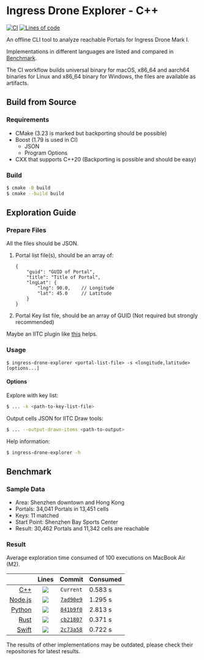 # Ingress Drone Explorer - C++

[![CI](https://github.com/lucka-me/ingress-drone-explorer-cpp/actions/workflows/ci.yml/badge.svg)](https://github.com/lucka-me/ingress-drone-explorer-cpp/actions/workflows/ci.yml "CI Workflow")
[![Lines of code][cpp-loc]][cpp-repo]

An offline CLI tool to analyze reachable Portals for Ingress Drone Mark I.

Implementations in different languages are listed and compared in [Benchmark](#benchmark).

The CI workflow builds universal binary for macOS, x86_64 and aarch64 binaries for Linux and x86_64 binary for Windows, the files are available as artifacts.

## Build from Source

### Requirements

- CMake (3.23 is marked but backporting should be possible)
- Boost (1.79 is used in CI)
    - JSON
    - Program Options
- CXX that supports C++20 (Backporting is possible and should be easy)

### Build

```sh
$ cmake -B build
$ cmake --build build
```

## Exploration Guide

### Prepare Files

All the files should be JSON.

1. Portal list file(s), should be an array of:
    ```jsonc
    {
        "guid": "GUID of Portal",
        "title": "Title of Portal",
        "lngLat": {
            "lng": 90.0,    // Longitude
            "lat": 45.0     // Latitude
        }
    }
    ```
2. Portal Key list file, should be an array of GUID (Not required but strongly recommended)

Maybe an IITC plugin like [this](https://github.com/lucka-me/toolkit/tree/master/Ingress/Portal-List-Exporter) helps.

### Usage

```
$ ingress-drone-explorer <portal-list-file> -s <longitude,latitude> [options...]
```

#### Options

Explore with key list:
```sh
$ ... -k <path-to-key-list-file>
```

Output cells JSON for IITC Draw tools:
```sh
$ ... --output-drawn-items <path-to-output>
```

Help information:
```sh
$ ingress-drone-explorer -h
```

## Benchmark

### Sample Data

- Area: Shenzhen downtown and Hong Kong
- Portals: 34,041 Portals in 13,451 cells
- Keys: 11 matched
- Start Point: Shenzhen Bay Sports Center
- Result: 30,462 Portals and 11,342 cells are reachable

### Result

Average exploration time consumed of 100 executions on MacBook Air (M2).

|                        | Lines           |  Commit                              | Consumed
| ---------------------: | :-------------: | :----------------------------------: | :---
|        [C++][cpp-repo] | ![][cpp-loc]    | `Current`                            | 0.583 s
| [Node.js][nodejs-repo] | ![][nodejs-loc] | [`7ad90e9`][nodejs-benchmark-commit] | 1.295 s
|  [Python][python-repo] | ![][python-loc] | [`841b9f0`][python-benchmark-commit] | 2.813 s
|      [Rust][rust-repo] | ![][rust-loc]   | [`cb21807`][rust-benchmark-commit]   | 0.371 s
|    [Swift][swift-repo] | ![][swift-loc]  | [`2c73a58`][swift-benchmark-commit]  | 0.722 s

The results of other implementations may be outdated, please check their repositories for latest results.

[cpp-repo]: https://github.com/lucka-me/ingress-drone-explorer-cpp
[cpp-loc]: https://aschey.tech/tokei/github/lucka-me/ingress-drone-explorer-cpp

[nodejs-repo]: https://github.com/lucka-me/ingress-drone-explorer-nodejs
[nodejs-loc]: https://aschey.tech/tokei/github/lucka-me/ingress-drone-explorer-nodejs
[nodejs-benchmark-commit]: https://github.com/lucka-me/ingress-drone-explorer-nodejs/commit/7ad90e9

[python-repo]: https://github.com/lucka-me/ingress-drone-explorer-python
[python-loc]: https://aschey.tech/tokei/github/lucka-me/ingress-drone-explorer-python
[python-benchmark-commit]: https://github.com/lucka-me/ingress-drone-explorer-python/commit/841b9f0

[rust-repo]: https://github.com/lucka-me/ingress-drone-explorer-rust
[rust-loc]: https://aschey.tech/tokei/github/lucka-me/ingress-drone-explorer-rust
[rust-benchmark-commit]: https://github.com/lucka-me/ingress-drone-explorer-rust/commit/cb21807

[swift-repo]: https://github.com/lucka-me/ingress-drone-explorer-swift
[swift-loc]: https://aschey.tech/tokei/github/lucka-me/ingress-drone-explorer-swift
[swift-benchmark-commit]: https://github.com/lucka-me/ingress-drone-explorer-swift/commit/2c73a58